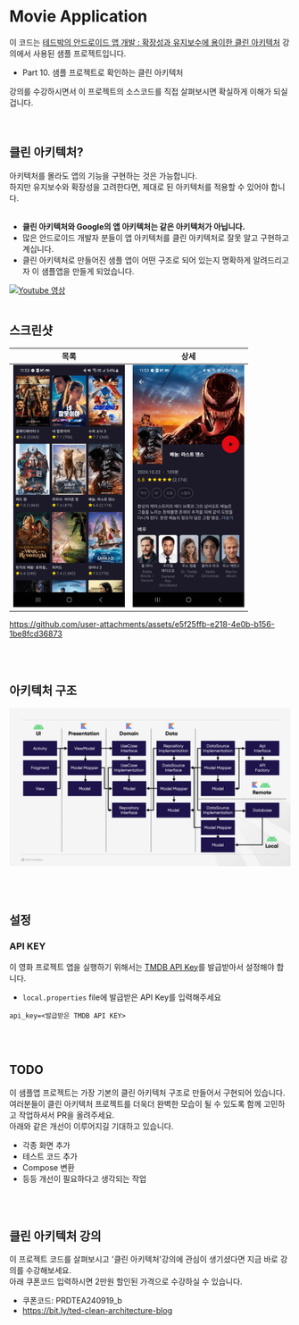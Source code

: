 # Movie Application
이 코드는 [테드박의 안드로이드 앱 개발 : 확장성과 유지보수에 용이한 클린 아키텍처](https://bit.ly/ted-clean-architecture-blog) 강의에서 사용된 샘플 프로젝트입니다.
- Part 10. 샘플 프로젝트로 확인하는 클린 아키텍처

강의를 수강하시면서 이 프로젝트의 소스코드를 직접 살펴보시면 확실하게 이해가 되실겁니다.<br>
<br><br>

## 클린 아키텍처?
아키텍처를 몰라도 앱의 기능을 구현하는 것은 가능합니다.<br>
하지만 유지보수와 확장성을 고려한다면, 제대로 된 아키텍처를 적용할 수 있어야 합니다.
<br><br>
- **클린 아키텍처와 Google의 앱 아키텍처는 같은 아키텍처가 아닙니다.**
- 많은 안드로이드 개발자 분들이 앱 아키텍처를 클린 아키텍처로 잘못 알고 구현하고 계십니다.
- 클린 아키텍처로 만들어진 샘플 앱이 어떤 구조로 되어 있는지 명확하게 알려드리고자 이 샘플앱을 만들게 되었습니다.

[![Youtube 영상](https://img.youtube.com/vi/uR54RqjRflc/0.jpg)](https://www.youtube.com/watch?v=uR54RqjRflc)
<br><br>

## 스크린샷
|목록|상세|
|----| --- |
|<img src="screenshots/movie_list.png" width="200"/>| <img src="screenshots/movie_detail.png" width="200"/>| 


https://github.com/user-attachments/assets/e5f25ffb-e218-4e0b-b156-1be8fcd36873

<br><br>


## 아키텍처 구조
<img src="screenshots/architecture.jpeg" />

<br><br>
## 설정
### API KEY
이 영화 프로젝트 앱을 실행하기 위해서는 [TMDB API Key](https://developer.themoviedb.org/reference/intro/getting-started)를 발급받아서 설정해야 합니다.

- `local.properties` file에 발급받은 API Key를 입력해주세요
```properties
api_key=<발급받은 TMDB API KEY>
```
<br><br>
## TODO
이 샘플앱 프로젝트는 가장 기본의 클린 아키텍처 구조로 만들어서 구현되어 있습니다.<br>
여러분들이 클린 아키텍처 프로젝트를 더욱더 완벽한 모습이 될 수 있도록 함께 고민하고 작업하셔서 PR을 올려주세요.<br>
아래와 같은 개선이 이루어지길 기대하고 있습니다.<br>
- 각종 화면 추가
- 테스트 코드 추가
- Compose 변환
- 등등 개선이 필요하다고 생각되는 작업

<br><br>
## 클린 아키텍처 강의
이 프로젝트 코드를 살펴보시고 '클린 아키텍처'강의에 관심이 생기셨다면 지금 바로 강의를 수강해보세요.<br>
아래 쿠폰코드 입력하시면 2만원 할인된 가격으로 수강하실 수 있습니다.<br>
- 쿠폰코드: PRDTEA240919_b
- https://bit.ly/ted-clean-architecture-blog
